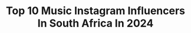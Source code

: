---
title: Top 10 Music Instagram Influencers In South Africa In 2024
description: >-
  Find top music Instagram influencers in South Africa in 2024. Most popular hashtags: #southafrica #summer #reels.
platform: Instagram
hits: 113
text_top: Discover the top-rated Instagram influencers on inBeat.
text_bottom: inBeat aggregates 113 Instagram influencers like this in South Africa for you to connect with.
profiles:
  - username: "iamzackknight"
    fullname: >-
      Zack Knight
    bio: >-
      🌍 iamzackknight.com 🎵 TikTok: RealZackKnight ✉️ bookings@iamzackknight.com 🏅 Music Direction - IIFA 2019
    location: "South Africa"
    followers: 659670
    engagement: 670
    commentsToLikes: 0.013424
    id: ck136cz3c5vo60i1959dusja2
    verified: true
    hashtags: ""
  - username: "kususaofficial"
    fullname: >-
      Kususa
    bio: >-
      MGMT: @backnoisemusicafrica BOOKINGS AFRICA: info@backnoisemusicafrica.com EU/UK: lee@nevershuttingdown.com ASANDA Music Video OUT NOW⤵️
    location: "South Africa"
    followers: 105561
    engagement: 449
    commentsToLikes: 0.006130
    id: ck5zlzhlyln2r0i14tt1hwbtt
    verified: false
    hashtags: "#kususa, #ubomiep, #ubomi, #asanda"
  - username: "londie_london_official"
    fullname: >-
      Londie London
    bio: >-
      Musician•Actress•MaZulu •Jewelry Designer• Entrepreneur • Reality TV star • @fly.clothingstore • Mommy 👼🏽 👼🏽 • Twitter: @TheLondieLondon
    location: "South Africa"
    followers: 1642262
    engagement: 313
    commentsToLikes: 0.007209
    id: ck5c94a57ar330i11k3i40s5z
    verified: true
    hashtags: "#bigbrothertitans2023, #spotyourfav, #10yearsofera"
  - username: "kejtofficial"
    fullname: >-
      Katarina Bogicevic Kejt☀️
    bio: >-
      Serija Folk/TLZP2 Acting agent @slavic_artists Music manager @miss.lady.bug 📍Based in Belgrade/Dubai KEJT Šaman👇
    location: "South Africa"
    followers: 29617
    engagement: 246
    commentsToLikes: 0.013438
    id: ckap5iyy7bw750i782a4g465j
    verified: false
    hashtags: "#firegirl, #art, #loveislove, #love"
  - username: "majozimusic"
    fullname: >-
      MAJOZI ❤️
    bio: >-
      🎵 Singer/Songwriter 💁🏾‍♂️ Love God 🙌🏾 Love People 🤗 Love Music 🎸 📍 Cape Town, South Africa 🇿🇦 ✉️ majozi@majozi.co.za
    location: "South Africa"
    followers: 18545
    engagement: 245
    commentsToLikes: 0.066099
    id: ck13a6pxoovxw0i19fr1ndyr2
    verified: true
    hashtags: "#southafrica, #sponsored, #thisismaj, #gardenroute"
  - username: "mathieuleca"
    fullname: >-
      Mathieu Leca
    bio: >-
      ✈ Corsican Globetrotter ♫ Music Producer @palaisvertmusic ⫸ African Safari Organizer 📩 ⤵️ Mon dernier single Ukraine
    location: "South Africa"
    followers: 47198
    engagement: 231
    commentsToLikes: 0.027469
    id: ck5pw14xzkld80i11l5aylec6
    verified: false
    hashtags: "#safari, #africa, #calvi, #tanzania"
  - username: "karl_kugelmann"
    fullname: >-
      ＫＡＲＬ ＫＵＧＥＬＭＡＮＮ
    bio: >-
      MODEL/ DJ/CREATIVE Cape Town 📍 - INFO@FANJAM.CO.ZA Psidn_music 🎵@mixroomstudios
    location: "South Africa"
    followers: 608894
    engagement: 224
    commentsToLikes: 0.006370
    id: ck0u076lasvw30i19z0nt5852
    verified: false
    hashtags: "#garnierhangryhair, #discoverybestbank, #vitalitytravel, #summerwithav"
  - username: "willembotha"
    fullname: >-
      Willem Botha
    bio: >-
      Singer/TV Presenter/Photographer 🇿🇦 🎧 New Music - n Liefde Soos Die Co-owner @willembothabeauty Photography - willem.photo@yahoo.com 👇🏼
    location: "South Africa"
    followers: 103280
    engagement: 200
    commentsToLikes: 0.022191
    id: ck55j1vxcw22l0i11sflcoht5
    verified: false
    hashtags: "#filorga, #voelgoed, #island, #kilimanjaro"
  - username: "avi_subban_"
    fullname: >-
      Avi Subban
    bio: >-
      Welcome to my journey through music. Dance Music Award winning Producer, DJ from South Africa🇿🇦 Off Centre Agency Bookings: avisubban@offcentre.co
    location: "South Africa"
    followers: 9655
    engagement: 155
    commentsToLikes: 0.028603
    id: ck5zqccn1uchm0i14ouyprsmm
    verified: false
    hashtags: "#stayconnected, #techno, #throwback"
  - username: "marioo_tz"
    fullname: >-
      BAD🤴
    bio: >-
      Musician from Est Africa 🇹🇿
    location: "South Africa"
    followers: 4256356
    engagement: 88
    commentsToLikes: 0.016023
    id: ck0u6936e1blt0i19mhbympe4
    verified: false
    hashtags: "#spidikasi, #ananipenda, #yesa, #gusanishaijae"
---